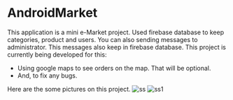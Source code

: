 # AndroidMarket
This application is a mini e-Market project. Used firebase database to keep categories, product and users. 
You can also sending messages to administrator. This messages also keep in firebase database.
This project is currently being developed for this:
 * Using google maps to see orders on the map. That will be optional.
 * And, to fix any bugs.
 
 Here are the some pictures on this project. 
![ss](https://user-images.githubusercontent.com/37122969/51426625-5698ac00-1bfe-11e9-8133-d4e18bb04332.png)
![ss1](https://user-images.githubusercontent.com/37122969/51426626-5698ac00-1bfe-11e9-96aa-5d15ba030571.png)
